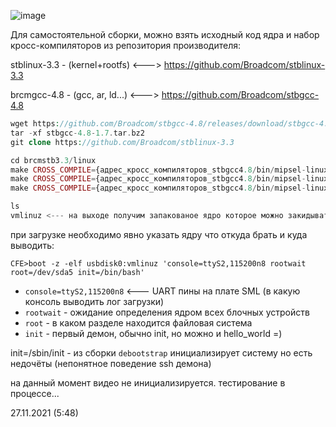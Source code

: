 ![image](https://github.com/sw3nlab/sml482hd/blob/master/manual_kernel_cross_compile/menuconfig.png)


Для самостоятельной сборки, можно взять исходный код ядра и набор кросс-компиляторов из репозитория производителя:

stblinux-3.3 - (kernel+rootfs)  <---> https://github.com/Broadcom/stblinux-3.3

brcmgcc-4.8 - (gcc, ar, ld...) <---> https://github.com/Broadcom/stbgcc-4.8

```php
wget https://github.com/Broadcom/stbgcc-4.8/releases/download/stbgcc-4.8-1.7/stbgcc-4.8-1.7.tar.bz2
tar -xf stbgcc-4.8-1.7.tar.bz2
git clone https://github.com/Broadcom/stblinux-3.3

cd brcmstb3.3/linux
make CROSS_COMPILE={адрес_кросс_компиляторов_stbgcc4.8/bin/mipsel-linux-gnu-} brcm7231b0_defconfig <--- аттачим дефолтный конфиг этого камня
make CROSS_COMPILE={адрес_кросс_компиляторов_stbgcc4.8/bin/mipsel-linux-gnu-} menuconfig <--- конфигурируем, добавляем плюшки
make CROSS_COMPILE={адрес_кросс_компиляторов_stbgcc4.8/bin/mipsel-linux-gnu-} <--- компилируем ядро можно с ключём -j равному кол.ву ядер вашего процессора

ls
vmlinuz <--- на выходе получим запакованое ядро которое можно закидывать на флешку в fat16 раздел, если нет ошибок в процессе компиляции
```

при загрузке необходимо явно указать ядру что откуда брать и куда выводить:

`CFE>boot -z -elf usbdisk0:vmlinuz 'console=ttyS2,115200n8 rootwait root=/dev/sda5 init=/bin/bash'`

- `console=ttyS2,115200n8` <--- UART пины на плате SML (в какую консоль выводить лог загрузки)
- `rootwait` - ожидание определения ядром всех блочных устройств
- `root` - в каком разделе находится файловая система
- `init` - первый демон, обычно init, но можно и hello_world =)

init=/sbin/init - из сборки `debootstrap` инициализирует систему но есть недочёты (непонятное поведение ssh демона)

на данный момент видео не инициализируется.
тестирование в процессе...


27.11.2021 (5:48) 
